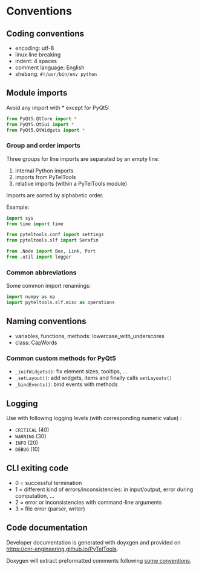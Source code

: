 Conventions
===========

## Coding conventions
* encoding: utf-8
* linux line breaking
* indent: 4 spaces
* comment language: English
* shebang: `#!/usr/bin/env python`

## Module imports
Avoid any import with * except for PyQt5:
```python
from PyQt5.QtCore import *
from PyQt5.QtGui import *
from PyQt5.QtWidgets import *
```

### Group and order imports
Three groups for line imports are separated by an empty line:
1. internal Python imports
2. imports from PyTelTools
3. relative imports (within a PyTelTools module)

Imports are sorted by alphabetic order.

Example:
```python
import sys
from time import time

from pyteltools.conf import settings
from pyteltools.slf import Serafin

from .Node import Box, Link, Port
from .util import logger
```

### Common abbreviations
Some common import renamings:
```python
import numpy as np
import pyteltools.slf.misc as operations
```

## Naming conventions
* variables, functions, methods: lowercase_with_underscores
* class: CapWords

### Common custom methods for PyQt5
* `_initWidgets()`: fix element sizes, tooltips, ...
* `_setLayout()`: add widgets, items and finally calls `setLayouts()`
* `_bindEvents()`: bind events with methods

## Logging
Use with following logging levels (with corresponding numeric value) :
* `CRITICAL` (40)
* `WARNING` (30)
* `INFO` (20)
* `DEBUG` (10)

## CLI exiting code
* 0 = successful termination
* 1 = different kind of errors/inconsistencies: in input/output, error during computation, ... 
* 2 = error or inconsistencies with command-line arguments
* 3 = file error (parser, writer)

## Code documentation
Developer documentation is generated with doyxgen and provided on https://cnr-engineering.github.io/PyTelTools.

Doxygen will extract preformatted comments following [some conventions](https://www.stack.nl/~dimitri/doxygen/manual/docblocks.html#pythonblocks).
